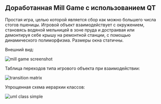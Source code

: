 ## Доработанная Mill Game с использованием QT

Простая игра, целью которой является сбор как можно большего числа стогов пшеницы. Игровой объект взаимодействует с окружением, становясь водяной мельницей в зоне пруда и достраивая или демонтируя себе крышу на ремонтной станции, с помощью динамического полиморфизма. Размеры окна статичны.

Внешний вид:

![mill game screenshot](https://user-images.githubusercontent.com/96055384/180968619-11f2dc46-2bb6-4b6e-a74b-4b08569c2ec8.png)

Таблица переходов типа игрового объекта при взаимодействии:

![transition matrix](https://user-images.githubusercontent.com/96055384/181002758-0549f1a9-9b60-4973-a6fa-432600f8d88b.png)

Упрощенная схема иерархии классов:

![uml class simple](https://user-images.githubusercontent.com/96055384/181002541-a4e1feda-4f1a-44ef-9fa3-c6bc884eb9b3.png)
